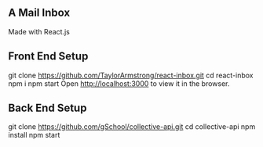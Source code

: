 ## A Mail Inbox
Made with React.js


## Front End Setup
git clone https://github.com/TaylorArmstrong/react-inbox.git 
cd react-inbox
npm i
npm start
Open [http://localhost:3000](http://localhost:3000) to view it in the browser.

## Back End Setup
git clone https://github.com/gSchool/collective-api.git
cd collective-api
npm install
npm start